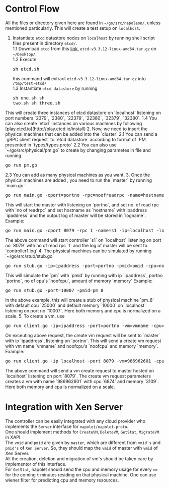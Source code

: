 # Control Flow
All the files or directory given here are found in `~/go/src/napoleon/`, unless mentioned particularly. This will create a test setup on `localhost`.
1. Instantiate `etcd` datastore nodes on `localhost` by running shell script files present in directory `etcd/`.  
1.1 Download `etcd` from this [link](https://github.com/etcd-io/etcd/releases), `etcd-v3.3.12-linux-amd64.tar.gz` on `~/Desktop/`.  
1.2 Execute <pre>sh etcd.sh</pre>this command will extract `etcd-v3.3.12-linux-amd64.tar.gz` into `/tmp/test-etcd/`  
1.3 Instantiate `etcd datastore` by running <pre>sh one.sh 
sh two.sh 
sh three.sh
</pre>
This will create three instances of etcd datastore on `localhost` listening on port numbers `2379`, `2380`, `22379`, `22380`, `32379`, `32380`.  
1.4 You can also create `etcd` instances on various machines by following [play.etcd.io](http://play.etcd.io/install)  
2. Now, we need to insert the physical machines that can be added into the `cluster`     
2.1 You can send a `gRPC client request` to `etcd datastore` according to format of `PM` presented in `types/types.proto`  
2.2 You can also use `~/go/src/physical/pm.go` to create by changing parametes in file and running <pre>go run pm.go</pre> 
2.3 You can add as many physical machines as you want.  
3. Once the physical machines are added , you need to run the `master` by running `main.go`<pre>go run main.go -cport=portno -rpc=noofreadrpc -name=hostname -ip=ipaddress -log=logname</pre>   
This will start the master with listening on `portno`, and set no. of read rpc with `no of readrpc` and set hostname as `hostname` with ipaddress `ipaddress` and the output log of master will be stored in `logname`.  
Example:<pre>go run main.go -cport 8079 -rpc 1 -name=s1 -ip=localhost -log=controller1</pre>
The above command will start controller `s1` on `localhost` listening on port no `8079` with no of read rpc `1` and the log of master will be sent to `controller1.log`   
4. The physical machines can be simulated by running `~/go/src/stub/stub.go`<pre>go run stub.go -ip=ipaddress -port=portno -pmid=pmid -cpu=noofcpu -mem=memory</pre>  
This will simulate the `pm` with `pmid` by running with ip `ipaddress`, portno `portno`, no of cpu's `noofcpu`, amount of memory `memory`  
Example: <pre>go run stub.go -port=10007 -pmid=pm_8</pre>
In the above example, this will create a stub of physical machine `pm_8` with default cpu `25000` and default memory `10000` on `localhost` listening on port no `10007`. Here both memory and cpu is normalized on a scale.  
5. To create a vm, use <pre>go run client.go -ip=ipaddress -port=portno -vm=vmname -cpu=noofcpu -mem=memory</pre>  
On exceuting above request, the create vm request will be sent to `master` with ip `ipaddress`, listening on `portno`. This will send a create vm request with vm name `vmname` and noofcpu's `noofcpu` and memory `memory`.  
Example: <pre>go run client.go -ip localhost -port 8079 -vm=986962601 -cpu=6874 -mem=3109</pre>
The above command will send a vm create request to master hosted on `localhost` listening on port `8079`. The create vm request parameters creates a vm with name `986962601` with cpu `6874` and memory `3109`. Here both memory and cpu is normalized on a scale.

# Integration with Xen Server
The controller can be easily integrated with any cloud provider who implements the `Server` interface for `napolet/napolet.proto`.  
One should implement methods for `CreateVM`, `DeleteVM`, `GetStat`, `MigrateVM` in XAPI.  
The `vmid` and `pmid` are given by `master`, which are different from `vmid's` and `pmid's` of `Xen Server`. So, they should map the `vmid` of master with `vmid` of Xen Server.  
All the creation, deletion and migration of vm's should be taken care by implementor of this interface.  
For `GetStat`, napolet should send the cpu and memory usage for every `vm` for the coming `t` minutes residing on that physical machine. One can use wiener filter for predicting cpu and memory resources.
